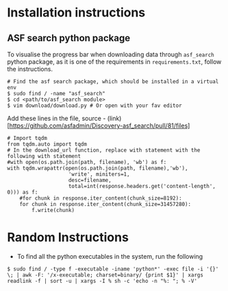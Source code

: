 # Installation instructions

## ASF search python package
To visualise the progress bar when downloading data through `asf_search` python package, as it is one of the requirements in `requirements.txt`, follow the instructions.

```
# Find the asf search package, which should be installed in a virtual env
$ sudo find / -name "asf_search"
$ cd <path/to/asf_search module>
$ vim download/download.py # Or open with your fav editor
```
Add these lines in the file, source - (link)[https://github.com/asfadmin/Discovery-asf_search/pull/81/files]
```
# Import tqdm
from tqdm.auto import tqdm
# In the download_url function, replace with statement with the following with statement
#with open(os.path.join(path, filename), 'wb') as f:
with tqdm.wrapattr(open(os.path.join(path, filename),'wb'), 
                    'write', miniters=1, 
                    desc=filename,
                    total=int(response.headers.get('content-length', 0))) as f:
    #for chunk in response.iter_content(chunk_size=8192):
    for chunk in response.iter_content(chunk_size=31457280):
        f.write(chunk)
```

# Random Instructions

* To find all the python executables in the system, run the following
```
$ sudo find / -type f -executable -iname 'python*' -exec file -i '{}' \; | awk -F: '/x-executable; charset=binary/ {print $1}' | xargs readlink -f | sort -u | xargs -I % sh -c 'echo -n "%: "; % -V'
```